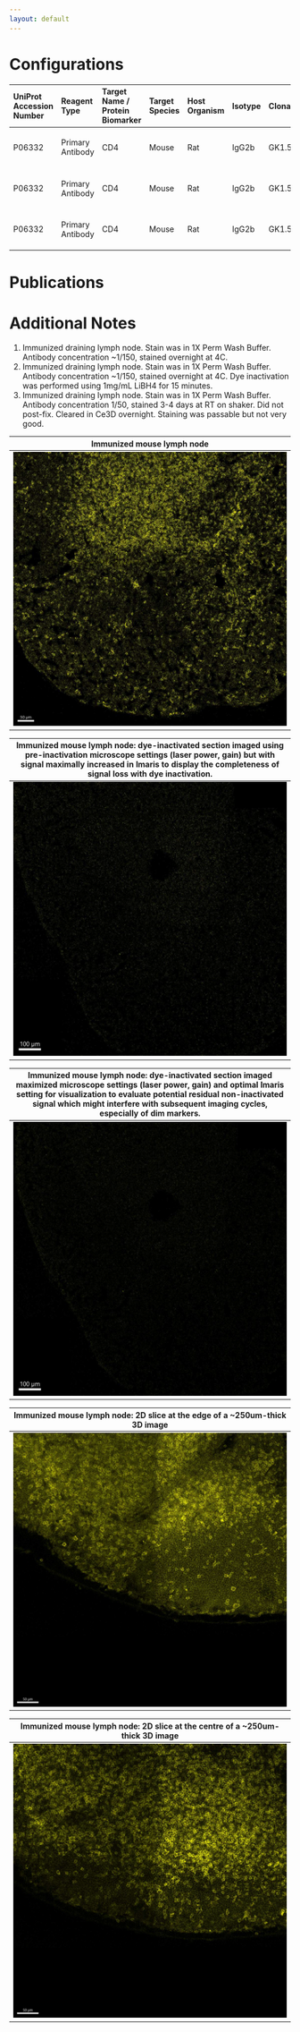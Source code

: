 ```yaml
---
layout: default
---
```


# Configurations

| UniProt Accession Number   | Reagent Type     | Target Name / Protein Biomarker   | Target Species   | Host Organism   | Isotype   | Clonality   | Vendor         |   Catalog Number | Conjugate   | RRID       | Availability   | Method                 | Tissue Preservation               | Target Tissue   | Tissue State   | Detergent             | Antigen Retrieval Conditions   | Dye Inactivation Conditions   | Recommend   | Agree                                                        | Disagree   | Contributor                                                  | Notes       |
|:---------------------------|:-----------------|:----------------------------------|:-----------------|:----------------|:----------|:------------|:---------------|-----------------:|:------------|:-----------|:---------------|:-----------------------|:----------------------------------|:----------------|:---------------|:----------------------|:-------------------------------|:------------------------------|:------------|:-------------------------------------------------------------|:-----------|:-------------------------------------------------------------|:------------|
| P06332                     | Primary Antibody | CD4                               | Mouse            | Rat             | IgG2b     | GK1.5       | BD Biosciences |           572205 | RY743       | AB_3686786 | Stock          | Multiplexed 2D Imaging | 1:4 Cytofix/Cytoperm Fixed Frozen | Lymph Node      | NA             | 1X BD PermWash Buffer | NA                             | NA                            | No          | [0000-0002-6863-1461](https://orcid.org/0000-0002-6863-1461) | NA         | [0000-0002-6863-1461](https://orcid.org/0000-0002-6863-1461) | [1](#notes) |
| P06332                     | Primary Antibody | CD4                               | Mouse            | Rat             | IgG2b     | GK1.5       | BD Biosciences |           572205 | RY743       | AB_3686786 | Stock          | IBEX2D Manual         | 1:4 Cytofix/Cytoperm Fixed Frozen | Lymph Node      | NA             | 1X BD PermWash Buffer | NA                             | 1 mg/ml LiBH4 15 minutes      | No          | [0000-0002-6863-1461](https://orcid.org/0000-0002-6863-1461) | NA         | [0000-0002-6863-1461](https://orcid.org/0000-0002-6863-1461) | [2](#notes) |
| P06332                     | Primary Antibody | CD4                               | Mouse            | Rat             | IgG2b     | GK1.5       | BD Biosciences |           572205 | RY743       | AB_3686786 | Stock          | Ce3D                   | 1:4 Cytofix/Cytoperm Fixed Frozen | Lymph Node      | NA             | 1X BD PermWash Buffer | NA                             | NA                            | Yes         | [0000-0002-6863-1461](https://orcid.org/0000-0002-6863-1461) | NA         | [0000-0002-6863-1461](https://orcid.org/0000-0002-6863-1461) | [3](#notes) |

# Publications



# Additional Notes

<a name="notes"></a>
1. Immunized draining lymph node. Stain was in 1X Perm Wash Buffer. Antibody concentration ~1/150, stained overnight at 4C.
2. Immunized draining lymph node. Stain was in 1X Perm Wash Buffer. Antibody concentration ~1/150, stained overnight at 4C. Dye inactivation was performed using 1mg/mL LiBH4 for 15 minutes.
3. Immunized draining lymph node. Stain was in 1X Perm Wash Buffer. Antibody concentration 1/50, stained 3-4 days at RT on shaker. Did not post-fix. Cleared in Ce3D overnight. Staining was passable but not very good.

| Immunized mouse lymph node |
|:-------:|
| ![](MouseLN_CD4_RY743_2D_BD-572205.jpg) |

| Immunized mouse lymph node: dye-inactivated section imaged using pre-inactivation microscope settings (laser power, gain) but with signal maximally increased in Imaris to display the completeness of signal loss with dye inactivation. |
|:-------:|
| ![](MouseLN_CD4_RY743_2D_LiBH4_HighImarisSettings_BD-572205.jpg) |

| Immunized mouse lymph node: dye-inactivated section imaged maximized microscope settings (laser power, gain) and optimal Imaris setting for visualization to evaluate potential residual non-inactivated signal which might interfere with subsequent imaging cycles, especially of dim markers. |
|:-------:|
| ![](MouseLN_CD4_RY743_2D_LiBH4_CrankedLaserGain_BD-572205.jpg) |

| Immunized mouse lymph node: 2D slice at the edge of a ~250um-thick 3D image |
|:-------:|
| ![](MouseLN_CD4_RY743_3D_Top_BD-572205.jpg) |

| Immunized mouse lymph node: 2D slice at the centre of a ~250um-thick 3D image |
|:-------:|
| ![](MouseLN_CD4_RY743_3D_Middle_BD-572205.jpg) |